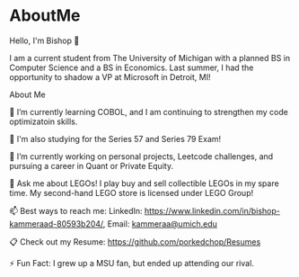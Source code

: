 # AboutMe
Hello, I'm Bishop 👋

I am a current student from The University of Michigan with a planned BS in Computer Science and a BS in Economics. Last summer, I had the opportunity to shadow a VP at Microsoft in Detroit, MI!

About Me

🌱 I’m currently learning COBOL, and I am continuing to strengthen my code optimizatoin skills.

🌱 I'm also studying for the Series 57 and Series 79 Exam!

🔭 I’m currently working on personal projects, Leetcode challenges, and pursuing a career in Quant or Private Equity.

💬 Ask me about LEGOs! I play buy and sell collectible LEGOs in my spare time. My second-hand LEGO store is licensed under LEGO Group!

📫 Best ways to reach me: LinkedIn: https://www.linkedin.com/in/bishop-kammeraad-80593b204/, Email: kammeraa@umich.edu

📋 Check out my Resume: https://github.com/porkedchop/Resumes

⚡ Fun Fact: I grew up a MSU fan, but ended up attending our rival.
